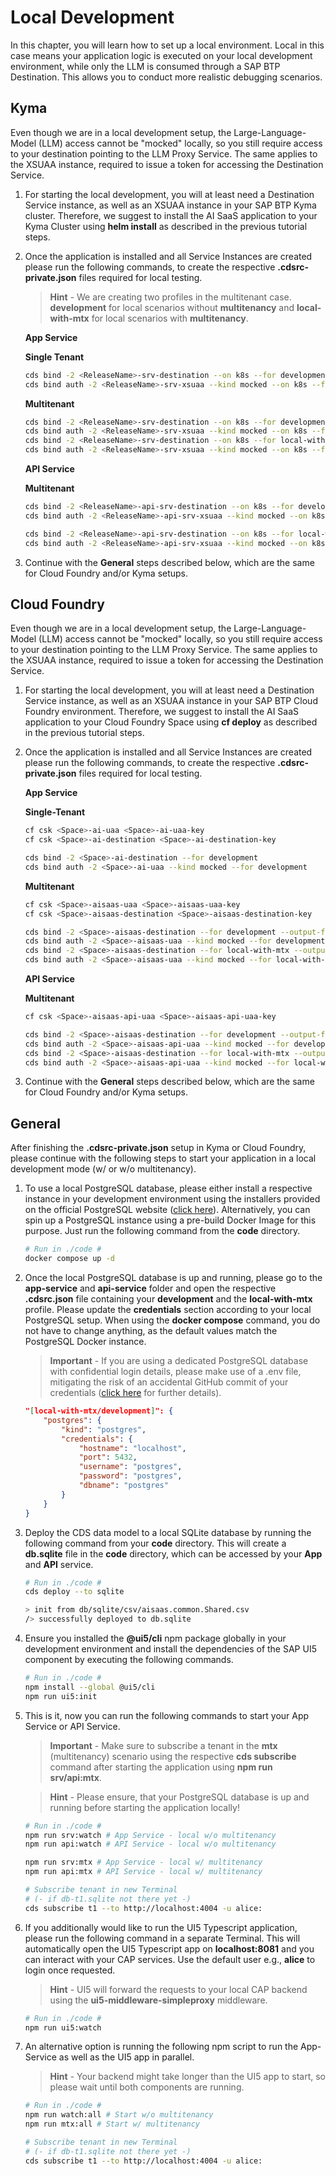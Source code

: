 # Local Development

In this chapter, you will learn how to set up a local environment. Local in this case means your application logic is executed on your local development environment, while only the LLM is consumed through a SAP BTP Destination. This allows you to conduct more realistic debugging scenarios. 

## Kyma

Even though we are in a local development setup, the Large-Language-Model (LLM) access cannot be "mocked" locally, so you still require access to your destination pointing to the LLM Proxy Service. The same applies to the XSUAA instance, required to issue a token for accessing the Destination Service. 

1. For starting the local development, you will at least need a Destination Service instance, as well as an XSUAA instance in your SAP BTP Kyma cluster. Therefore, we suggest to install the AI SaaS application to your Kyma Cluster using **helm install** as described in the previous tutorial steps. 

2. Once the application is installed and all Service Instances are created please run the following commands, to create the respective **.cdsrc-private.json** files required for local testing. 

    > **Hint** - We are creating two profiles in the multitenant case. **development** for local scenarios without **multitenancy** and **local-with-mtx** for local scenarios with **multitenancy**. 

    **App Service**

    **Single Tenant**

    ```sh
    cds bind -2 <ReleaseName>-srv-destination --on k8s --for development
    cds bind auth -2 <ReleaseName>-srv-xsuaa --kind mocked --on k8s --for development
    ```

    **Multitenant**

    ```sh
    cds bind -2 <ReleaseName>-srv-destination --on k8s --for development --output-file app-service/.cdsrc-private.json
    cds bind auth -2 <ReleaseName>-srv-xsuaa --kind mocked --on k8s --for development --output-file app-service/.cdsrc-private.json
    cds bind -2 <ReleaseName>-srv-destination --on k8s --for local-with-mtx --output-file app-service/.cdsrc-private.json
    cds bind auth -2 <ReleaseName>-srv-xsuaa --kind mocked --on k8s --for local-with-mtx --output-file app-service/.cdsrc-private.json
    ```

    **API Service**

    **Multitenant**

    ```sh
    cds bind -2 <ReleaseName>-api-srv-destination --on k8s --for development --output-file api-service/.cdsrc-private.json
    cds bind auth -2 <ReleaseName>-api-srv-xsuaa --kind mocked --on k8s --for development --output-file api-service/.cdsrc-private.json
    
    cds bind -2 <ReleaseName>-api-srv-destination --on k8s --for local-with-mtx --output-file api-service/.cdsrc-private.json
    cds bind auth -2 <ReleaseName>-api-srv-xsuaa --kind mocked --on k8s --for local-with-mtx --output-file api-service/.cdsrc-private.json
    ```

3. Continue with the **General** steps described below, which are the same for Cloud Foundry and/or Kyma setups. 

## Cloud Foundry

Even though we are in a local development setup, the Large-Language-Model (LLM) access cannot be "mocked" locally, so you still require access to your destination pointing to the LLM Proxy Service. The same applies to the XSUAA instance, required to issue a token for accessing the Destination Service. 

1. For starting the local development, you will at least need a Destination Service instance, as well as an XSUAA instance in your SAP BTP Cloud Foundry environment. Therefore, we suggest to install the AI SaaS application to your Cloud Foundry Space using **cf deploy** as described in the previous tutorial steps. 

2. Once the application is installed and all Service Instances are created please run the following commands, to create the respective **.cdsrc-private.json** files required for local testing. 

    **App Service**

    **Single-Tenant**

    ```sh
    cf csk <Space>-ai-uaa <Space>-ai-uaa-key
    cf csk <Space>-ai-destination <Space>-ai-destination-key
    ```

    ```sh
    cds bind -2 <Space>-ai-destination --for development
    cds bind auth -2 <Space>-ai-uaa --kind mocked --for development
    ```

    **Multitenant**

    ```sh
    cf csk <Space>-aisaas-uaa <Space>-aisaas-uaa-key
    cf csk <Space>-aisaas-destination <Space>-aisaas-destination-key
    ```

    ```sh
    cds bind -2 <Space>-aisaas-destination --for development --output-file app-service/.cdsrc-private.json
    cds bind auth -2 <Space>-aisaas-uaa --kind mocked --for development --output-file app-service/.cdsrc-private.json
    cds bind -2 <Space>-aisaas-destination --for local-with-mtx --output-file app-service/.cdsrc-private.json
    cds bind auth -2 <Space>-aisaas-uaa --kind mocked --for local-with-mtx --output-file app-service/.cdsrc-private.json
    ```

    **API Service**

    **Multitenant**

    ```sh
    cf csk <Space>-aisaas-api-uaa <Space>-aisaas-api-uaa-key
    ```

    ```sh
    cds bind -2 <Space>-aisaas-destination --for development --output-file api-service/.cdsrc-private.json
    cds bind auth -2 <Space>-aisaas-api-uaa --kind mocked --for development --output-file api-service/.cdsrc-private.json
    cds bind -2 <Space>-aisaas-destination --for local-with-mtx --output-file api-service/.cdsrc-private.json
    cds bind auth -2 <Space>-aisaas-api-uaa --kind mocked --for local-with-mtx --output-file api-service/.cdsrc-private.json
    ```

3. Continue with the **General** steps described below, which are the same for Cloud Foundry and/or Kyma setups. 


## General

After finishing the **.cdsrc-private.json** setup in Kyma or Cloud Foundry, please continue with the following steps to start your application in a local development mode (w/ or w/o multitenancy).

1. To use a local PostgreSQL database, please either install a respective instance in your development environment using the installers provided on the official PostgreSQL website ([click here](https://www.postgresql.org/download/)). Alternatively, you can spin up a PostgreSQL instance using a pre-build Docker Image for this purpose. Just run the following command from the **code** directory. 

    ```sh
    # Run in ./code #
    docker compose up -d
    ```

2. Once the local PostgreSQL database is up and running, please go to the **app-service** and **api-service** folder and open the respective **.cdsrc.json** file containing your **development** and the **local-with-mtx** profile. Please update the **credentials** section according to your local PostgreSQL setup. When using the **docker compose** command, you do not have to change anything, as the default values match the PostgreSQL Docker instance. 
   
    > **Important** - If you are using a dedicated PostgreSQL database with confidential login details, please make use of a .env file, mitigating the risk of an accidental GitHub commit of your credentials ([click here](https://cap.cloud.sap/docs/guides/databases-postgres#in-project-env-files) for further details).

    ```json
    "[local-with-mtx/development]": {
        "postgres": {
            "kind": "postgres",
            "credentials": {
                "hostname": "localhost",
                "port": 5432,
                "username": "postgres",
                "password": "postgres",
                "dbname": "postgres"
            }
        }
    }
    ```

3. Deploy the CDS data model to a local SQLite database by running the following command from your **code** directory. This will create a **db.sqlite** file in the **code** directory, which can be accessed by your **App** and **API** service. 

    ```sh
    # Run in ./code #
    cds deploy --to sqlite

    > init from db/sqlite/csv/aisaas.common.Shared.csv 
    /> successfully deployed to db.sqlite
    ```

4. Ensure you installed the **@ui5/cli** npm package globally in your development environment and install the dependencies of the SAP UI5 component by executing the following commands. 

    ```sh
    # Run in ./code #
    npm install --global @ui5/cli
    npm run ui5:init
    ```

5. This is it, now you can run the following commands to start your App Service or API Service. 

    > **Important** - Make sure to subscribe a tenant in the **mtx** (multitenancy) scenario using the respective **cds subscribe** command after starting the application using **npm run srv/api:mtx**. 

    > **Hint** - Please ensure, that your PostgreSQL database is up and running before starting the application locally! 

    ```sh
    # Run in ./code #
    npm run srv:watch # App Service - local w/o multitenancy
    npm run api:watch # API Service - local w/o multitenancy

    npm run srv:mtx # App Service - local w/ multitenancy
    npm run api:mtx # API Service - local w/ multitenancy

    # Subscribe tenant in new Terminal
    # (- if db-t1.sqlite not there yet -)
    cds subscribe t1 --to http://localhost:4004 -u alice: 
    ```

6. If you additionally would like to run the UI5 Typescript application, please run the following command in a separate Terminal. This will automatically open the UI5 Typescript app on **localhost:8081** and you can interact with your CAP services. Use the default user e.g., **alice** to login once requested. 
   
   > **Hint** - UI5 will forward the requests to your local CAP backend using the **ui5-middleware-simpleproxy** middleware.

    ```sh
    # Run in ./code #
    npm run ui5:watch 
    ```

7. An alternative option is running the following npm script to run the App-Service as well as the UI5 app in parallel. 
   
   > **Hint** - Your backend might take longer than the UI5 app to start, so please wait until both components are running. 

    ```sh
    # Run in ./code #
    npm run watch:all # Start w/o multitenancy
    npm run mtx:all # Start w/ multitenancy

    # Subscribe tenant in new Terminal
    # (- if db-t1.sqlite not there yet -)
    cds subscribe t1 --to http://localhost:4004 -u alice:
    ```